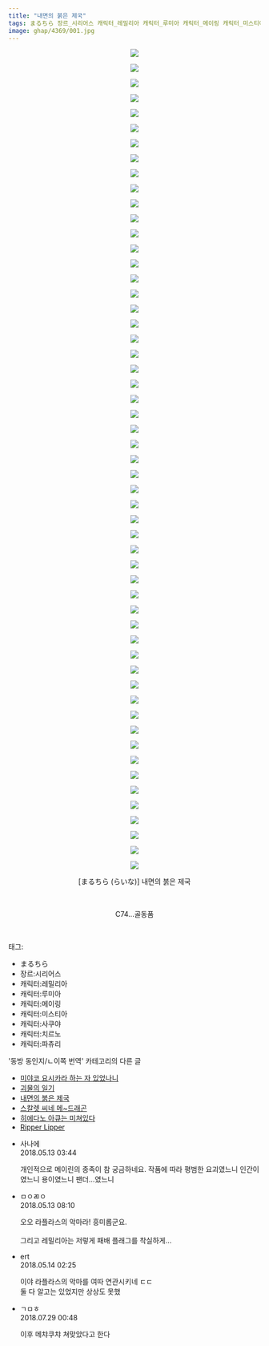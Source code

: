 ```yaml
---
title: "내면의 붉은 제국"
tags: まるちら 장르_시리어스 캐릭터_레밀리아 캐릭터_루미아 캐릭터_메이링 캐릭터_미스티아 캐릭터_사쿠야 캐릭터_치르노 캐릭터_파츄리 らいな 동방_동인지／ㄴ이쪽_번역
image: ghap/4369/001.jpg
---
```

<div class="article">
<p style="text-align: center; clear: none; float: none;"><img src="{{ site.nasurl }}/ghap/4369/001.jpg"/></p>
<p style="text-align: center; clear: none; float: none;"><img src="{{ site.nasurl }}/ghap/4369/002.jpg"/></p>
<p style="text-align: center; clear: none; float: none;"><img src="{{ site.nasurl }}/ghap/4369/003.jpg"/></p>
<p style="text-align: center; clear: none; float: none;"><img src="{{ site.nasurl }}/ghap/4369/004.jpg"/></p>
<p style="text-align: center; clear: none; float: none;"><img src="{{ site.nasurl }}/ghap/4369/005.jpg"/></p>
<p style="text-align: center; clear: none; float: none;"><img src="{{ site.nasurl }}/ghap/4369/006.jpg"/></p>
<p style="text-align: center; clear: none; float: none;"><img src="{{ site.nasurl }}/ghap/4369/007.jpg"/></p>
<p style="text-align: center; clear: none; float: none;"><img src="{{ site.nasurl }}/ghap/4369/008.jpg"/></p>
<p style="text-align: center; clear: none; float: none;"><img src="{{ site.nasurl }}/ghap/4369/009.jpg"/></p>
<p style="text-align: center; clear: none; float: none;"><img src="{{ site.nasurl }}/ghap/4369/010.jpg"/></p>
<p style="text-align: center; clear: none; float: none;"><img src="{{ site.nasurl }}/ghap/4369/011.jpg"/></p>
<p style="text-align: center; clear: none; float: none;"><img src="{{ site.nasurl }}/ghap/4369/012.jpg"/></p>
<p style="text-align: center; clear: none; float: none;"><img src="{{ site.nasurl }}/ghap/4369/013.jpg"/></p>
<p style="text-align: center; clear: none; float: none;"><img src="{{ site.nasurl }}/ghap/4369/014.jpg"/></p>
<p style="text-align: center; clear: none; float: none;"><img src="{{ site.nasurl }}/ghap/4369/015.jpg"/></p>
<p style="text-align: center; clear: none; float: none;"><img src="{{ site.nasurl }}/ghap/4369/016.jpg"/></p>
<p style="text-align: center; clear: none; float: none;"><img src="{{ site.nasurl }}/ghap/4369/017.jpg"/></p>
<p style="text-align: center; clear: none; float: none;"><img src="{{ site.nasurl }}/ghap/4369/018.jpg"/></p>
<p style="text-align: center; clear: none; float: none;"><img src="{{ site.nasurl }}/ghap/4369/019.jpg"/></p>
<p style="text-align: center; clear: none; float: none;"><img src="{{ site.nasurl }}/ghap/4369/020.jpg"/></p>
<p style="text-align: center; clear: none; float: none;"><img src="{{ site.nasurl }}/ghap/4369/021.jpg"/></p>
<p style="text-align: center; clear: none; float: none;"><img src="{{ site.nasurl }}/ghap/4369/022.jpg"/></p>
<p style="text-align: center; clear: none; float: none;"><img src="{{ site.nasurl }}/ghap/4369/023.jpg"/></p>
<p style="text-align: center; clear: none; float: none;"><img src="{{ site.nasurl }}/ghap/4369/024.jpg"/></p>
<p style="text-align: center; clear: none; float: none;"><img src="{{ site.nasurl }}/ghap/4369/025.jpg"/></p>
<p style="text-align: center; clear: none; float: none;"><img src="{{ site.nasurl }}/ghap/4369/026.jpg"/></p>
<p style="text-align: center; clear: none; float: none;"><img src="{{ site.nasurl }}/ghap/4369/027.jpg"/></p>
<p style="text-align: center; clear: none; float: none;"><img src="{{ site.nasurl }}/ghap/4369/028.jpg"/></p>
<p style="text-align: center; clear: none; float: none;"><img src="{{ site.nasurl }}/ghap/4369/029.jpg"/></p>
<p style="text-align: center; clear: none; float: none;"><img src="{{ site.nasurl }}/ghap/4369/030.jpg"/></p>
<p style="text-align: center; clear: none; float: none;"><img src="{{ site.nasurl }}/ghap/4369/031.jpg"/></p>
<p style="text-align: center; clear: none; float: none;"><img src="{{ site.nasurl }}/ghap/4369/032.jpg"/></p>
<p style="text-align: center; clear: none; float: none;"><img src="{{ site.nasurl }}/ghap/4369/033.jpg"/></p>
<p style="text-align: center; clear: none; float: none;"><img src="{{ site.nasurl }}/ghap/4369/034.jpg"/></p>
<p style="text-align: center; clear: none; float: none;"><img src="{{ site.nasurl }}/ghap/4369/035.jpg"/></p>
<p style="text-align: center; clear: none; float: none;"><img src="{{ site.nasurl }}/ghap/4369/036.jpg"/></p>
<p style="text-align: center; clear: none; float: none;"><img src="{{ site.nasurl }}/ghap/4369/037.jpg"/></p>
<p style="text-align: center; clear: none; float: none;"><img src="{{ site.nasurl }}/ghap/4369/038.jpg"/></p>
<p style="text-align: center; clear: none; float: none;"><img src="{{ site.nasurl }}/ghap/4369/039.jpg"/></p>
<p style="text-align: center; clear: none; float: none;"><img src="{{ site.nasurl }}/ghap/4369/040.jpg"/></p>
<p style="text-align: center; clear: none; float: none;"><img src="{{ site.nasurl }}/ghap/4369/041.jpg"/></p>
<p style="text-align: center; clear: none; float: none;"><img src="{{ site.nasurl }}/ghap/4369/042.jpg"/></p>
<p style="text-align: center; clear: none; float: none;"><img src="{{ site.nasurl }}/ghap/4369/043.jpg"/></p>
<p style="text-align: center; clear: none; float: none;"><img src="{{ site.nasurl }}/ghap/4369/044.jpg"/></p>
<p style="text-align: center; clear: none; float: none;"><img src="{{ site.nasurl }}/ghap/4369/045.jpg"/></p>
<p style="text-align: center; clear: none; float: none;"><img src="{{ site.nasurl }}/ghap/4369/046.jpg"/></p>
<p style="text-align: center; clear: none; float: none;"><img src="{{ site.nasurl }}/ghap/4369/047.jpg"/></p>
<p style="text-align: center; clear: none; float: none;"><img src="{{ site.nasurl }}/ghap/4369/048.jpg"/></p>
<p style="text-align: center; clear: none; float: none;"><img src="{{ site.nasurl }}/ghap/4369/049.jpg"/></p>
<p style="text-align: center; clear: none; float: none;"><img src="{{ site.nasurl }}/ghap/4369/050.jpg"/></p>
<p style="text-align: center; clear: none; float: none;"><img src="{{ site.nasurl }}/ghap/4369/051.jpg"/></p>
<p style="text-align: center; clear: none; float: none;"><img src="{{ site.nasurl }}/ghap/4369/052.jpg"/></p>
<p style="text-align: center; clear: none; float: none;"><img src="{{ site.nasurl }}/ghap/4369/053.jpg"/></p>
<p style="text-align: center; clear: none; float: none;"><img src="{{ site.nasurl }}/ghap/4369/054.jpg"/></p>
<p style="text-align: center; clear: none; float: none;"><img src="{{ site.nasurl }}/ghap/4369/055.jpg"/></p>
<p style="text-align: center; clear: none; float: none;">[まるちら (らいな)] 내면의 붉은 제국</p>
<p style="text-align: center; clear: none; float: none;"><br/></p>
<p style="text-align: center; clear: none; float: none;">C74...골동품</p>
<p><br/></p>
</div><div class="tagTrail">
<p>태그: </p>
<ul>
<li>まるちら</li>
<li>장르:시리어스</li>
<li>캐릭터:레밀리아</li>
<li>캐릭터:루미아</li>
<li>캐릭터:메이링</li>
<li>캐릭터:미스티아</li>
<li>캐릭터:사쿠야</li>
<li>캐릭터:치르노</li>
<li>캐릭터:파츄리</li>
</ul>
</div><div class="another">
<p>'동방 동인지/ㄴ이쪽 번역' 카테고리의 다른 글</p>
<ul>
<li><a href="/2018-05-19-ghap_4378">미야코 요시카라 하는 자 있었나니</a></li>
<li><a href="/2018-05-17-ghap_4377">괴물의 일기</a></li>
<li><a href="/2018-05-13-ghap_4369">내면의 붉은 제국</a></li>
<li><a href="/2018-05-11-ghap_4355">스칼렛 씨네 메~드래곤</a></li>
<li><a href="/2018-04-27-ghap_4340">히에다노 아큐는 미쳐있다</a></li>
<li><a href="/2018-04-24-ghap_4322">Ripper Lipper</a></li>
</ul>
</div><div class="cb_module cb_fluid">
<div class="cb_wrt cb_profile">
<div class="comment">
<ul>
<li class="cb_thumb_off" id="comment15254894">
<div class="cb_comment_area">
<div class="cb_info_area">
<div class="cb_section">
<span class="cb_nick_name">사나에</span>
</div>
<div class="cb_section">
<span class="cb_date">2018.05.13 03:44 </span>
</div>
</div>
<div class="cb_dsc_comment">
<p class="cb_dsc">
											개인적으로 메이린의 종족이 참 궁금하네요. 작품에 따라 평범한 요괴였느니 인간이였느니 용이였느니 팬더...였느니 
										</p>
</div>
</div></li>
<li class="cb_thumb_off" id="comment15254928">
<div class="cb_comment_area">
<div class="cb_info_area">
<div class="cb_section">
<span class="cb_nick_name">ㅁㅇㄻㅇ</span>
</div>
<div class="cb_section">
<span class="cb_date">2018.05.13 08:10 </span>
</div>
</div>
<div class="cb_dsc_comment">
<p class="cb_dsc">
											오오 라플라스의 악마라! 흥미롭군요.<br/>
<br/>
그리고 레밀리아는 저렇게 패배 플래그를 착실하게...
										</p>
</div>
</div></li>
<li class="cb_thumb_off" id="comment15255275">
<div class="cb_comment_area">
<div class="cb_info_area">
<div class="cb_section">
<span class="cb_nick_name">ert</span>
</div>
<div class="cb_section">
<span class="cb_date">2018.05.14 02:25 </span>
</div>
</div>
<div class="cb_dsc_comment">
<p class="cb_dsc">
											이야 라플라스의 악마를 여따 연관시키네 ㄷㄷ<br/>
둘 다 알고는 있었지만 상상도 못했
										</p>
</div>
</div></li>
<li class="cb_thumb_off" id="comment15295997">
<div class="cb_comment_area">
<div class="cb_info_area">
<div class="cb_section">
<span class="cb_nick_name">ㄱㅁㅎ</span>
</div>
<div class="cb_section">
<span class="cb_date">2018.07.29 00:48 </span>
</div>
</div>
<div class="cb_dsc_comment">
<p class="cb_dsc">
											이후 메챠쿠챠 쳐맞았다고 한다
										</p>
</div>
</div></li>
</ul>
</div>
</div><!-- commentList close -->
</div>